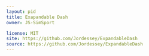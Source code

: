 ```yaml
---
layout: pid
title: Exapandable Dash
owner: JS-SimSport

license: MIT
site: https://github.com/Jordessey/ExpandableDash
source: https://github.com/Jordessey/ExpandableDash
---
```

